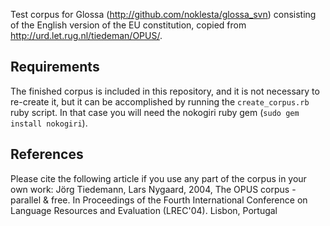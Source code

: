 Test corpus for Glossa (http://github.com/noklesta/glossa_svn) consisting of
the English version of the EU constitution, copied from http://urd.let.rug.nl/tiedeman/OPUS/.

Requirements
------------
The finished corpus is included in this repository, and it is not necessary to re-create it, but it
can be accomplished by running the `create_corpus.rb` ruby script.
In that case you will need the nokogiri ruby gem (`sudo gem install nokogiri`).

References
----------
Please cite the following article if you use any part of the corpus in your own work:
Jörg Tiedemann, Lars Nygaard, 2004, The OPUS corpus - parallel & free. In Proceedings of the Fourth International Conference on Language Resources and Evaluation (LREC'04). Lisbon, Portugal

